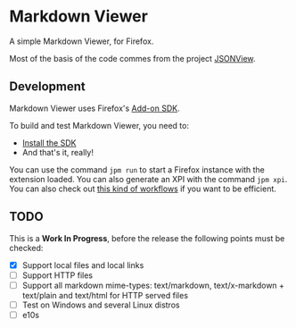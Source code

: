 # Markdown Viewer

A simple Markdown Viewer, for Firefox.

Most of the basis of the code commes from the project [JSONView](https://github.com/bhollis/jsonview).

## Development

Markdown Viewer uses Firefox's [Add-on SDK](https://developer.mozilla.org/en-US/Add-ons/SDK).

To build and test Markdown Viewer, you need to:

* [Install the SDK](https://developer.mozilla.org/en-US/Add-ons/SDK/Tools/jpm#Installation)
* And that's it, really!

You can use the command `jpm run` to start a Firefox instance with the extension loaded. You can also generate an XPI with the command `jpm xpi`. You can also check out [this kind of workflows](https://developer.mozilla.org/en-US/Add-ons/SDK/Tools/jpm#jpm_watchpost) if you want to be efficient.

## TODO

This is a **Work In Progress**, before the release the following points must be checked:

- [x] Support local files and local links
- [ ] Support HTTP files
- [ ] Support all markdown mime-types: text/markdown, text/x-markdown + text/plain and text/html for HTTP served files
- [ ] Test on Windows and several Linux distros
- [ ] e10s
